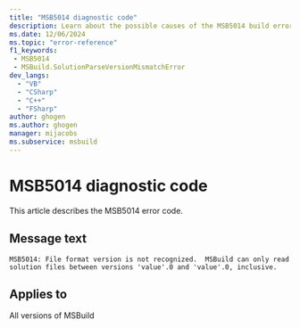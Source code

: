 ```yaml
---
title: "MSB5014 diagnostic code"
description: Learn about the possible causes of the MSB5014 build error, and get troubleshooting tips.
ms.date: 12/06/2024
ms.topic: "error-reference"
f1_keywords:
 - MSB5014
 - MSBuild.SolutionParseVersionMismatchError
dev_langs:
  - "VB"
  - "CSharp"
  - "C++"
  - "FSharp"
author: ghogen
ms.author: ghogen
manager: mijacobs
ms.subservice: msbuild
---
```


# MSB5014 diagnostic code

<!-- :::ErrorDefinitionDescription::: -->
<!-- :::editable-content name="introDescription"::: -->
This article describes the MSB5014 error code.
<!-- :::editable-content-end::: -->

## Message text

`MSB5014: File format version is not recognized.  MSBuild can only read solution files between versions 'value'.0 and 'value'.0, inclusive.`

<!-- :::editable-content name="postOutputDescription"::: -->
<!--
{StrBegin="MSB5014: "}UE: The solution filename is provided separately to loggers.
-->
<!-- :::editable-content-end::: -->
<!-- :::ErrorDefinitionDescription-end::: -->

## Applies to

All versions of MSBuild
